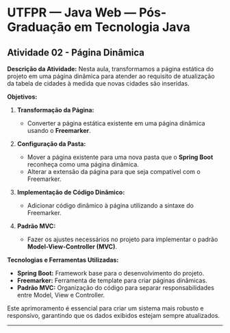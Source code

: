 # UTFPR — Java Web — Pós-Graduação em Tecnologia Java

## Atividade 02 - Página Dinâmica

**Descrição da Atividade:**
Nesta aula, transformamos a página estática do projeto em uma página dinâmica para atender ao requisito de atualização da tabela de cidades à medida que novas cidades são inseridas.

**Objetivos:**
1. **Transformação da Página:**
   - Converter a página estática existente em uma página dinâmica usando o **Freemarker**.
   
2. **Configuração da Pasta:**
   - Mover a página existente para uma nova pasta que o **Spring Boot** reconheça como uma página dinâmica.
   - Alterar a extensão da página para que seja compatível com o Freemarker.

3. **Implementação de Código Dinâmico:**
   - Adicionar código dinâmico à página utilizando a sintaxe do Freemarker.

4. **Padrão MVC:**
   - Fazer os ajustes necessários no projeto para implementar o padrão **Model-View-Controller (MVC)**.

**Tecnologias e Ferramentas Utilizadas:**
- **Spring Boot:** Framework base para o desenvolvimento do projeto.
- **Freemarker:** Ferramenta de template para criar páginas dinâmicas.
- **Padrão MVC:** Organização do código para separar responsabilidades entre Model, View e Controller.

Este aprimoramento é essencial para criar um sistema mais robusto e responsivo, garantindo que os dados exibidos estejam sempre atualizados.

---
